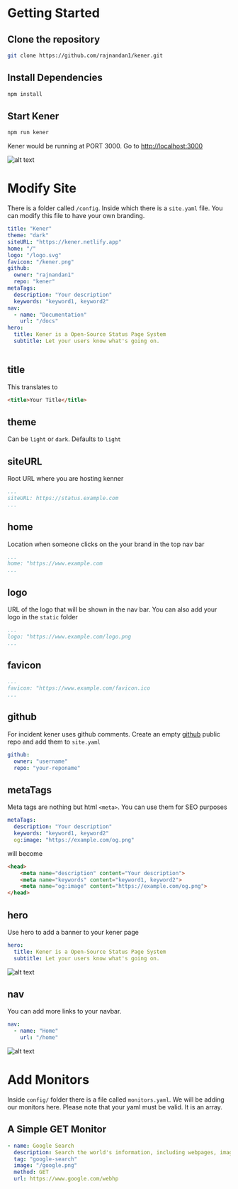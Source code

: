 # Getting Started
## Clone the repository
```bash
git clone https://github.com/rajnandan1/kener.git
```

## Install Dependencies
```bash
npm install
```

## Start Kener
```bash
npm run kener
```

Kener would be running at PORT 3000. Go to [http://localhost:3000](http://localhost:3000)

![alt text](ss.png "SS")

# Modify Site

There is a folder called `/config`. Inside which there is a `site.yaml` file. You can modify this file to have your own branding.

```yaml
title: "Kener"
theme: "dark"
siteURL: "https://kener.netlify.app"
home: "/"
logo: "/logo.svg"
favicon: "/kener.png"
github:
  owner: "rajnandan1"
  repo: "kener"
metaTags:
  description: "Your description"
  keywords: "keyword1, keyword2"
nav:
  - name: "Documentation"
    url: "/docs"
hero:
  title: Kener is a Open-Source Status Page System
  subtitle: Let your users know what's going on.
    
```

## title

This translates to

```html
<title>Your Title</title>
```

## theme
Can be `light` or `dark`. Defaults to `light`

## siteURL
Root URL where you are hosting kenner
```yaml
...
siteURL: https://status.example.com
...
```
## home

Location when someone clicks on the your brand in the top nav bar
```yaml
...
home: "https://www.example.com
...
```

## logo
URL of the logo that will be shown in the nav bar. You can also add your logo in the `static` folder
```yaml
...
logo: "https://www.example.com/logo.png
...
```

## favicon
```yaml
...
favicon: "https://www.example.com/favicon.ico
...
```
## github
For incident kener uses github comments. Create an empty [github](https://github.com) public repo and add them to `site.yaml`
```yaml
github:
  owner: "username"
  repo: "your-reponame"
```
## metaTags
Meta tags are nothing but html `<meta>`. You can use them for SEO purposes
```yaml
metaTags:
  description: "Your description"
  keywords: "keyword1, keyword2"
  og:image: "https://example.com/og.png"
```
will become

```html
<head>
	<meta name="description" content="Your description">
	<meta name="keywords" content="keyword1, keyword2">
	<meta name="og:image" content="https://example.com/og.png">
</head>
```

## hero
Use hero to add a banner to your kener page
```yaml
hero:
  title: Kener is a Open-Source Status Page System
  subtitle: Let your users know what's going on.
```

![alt text](ss2.png "SS")

## nav
You can add more links to your navbar.
```yaml
nav:
  - name: "Home"
    url: "/home"
```
![alt text](ss3.png "SS")
# Add Monitors

Inside `config/` folder there is a file called `monitors.yaml`. We will be adding our monitors here. Please note that your yaml must be valid. It is an array.

## A Simple GET Monitor

```yaml
- name: Google Search
  description: Search the world's information, including webpages, images, videos and more.
  tag: "google-search"
  image: "/google.png"
  method: GET
  url: https://www.google.com/webhp
```